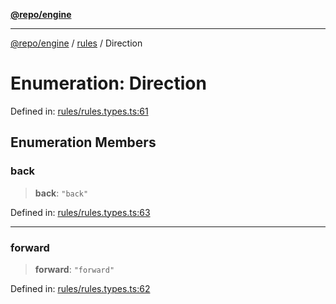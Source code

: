 [**@repo/engine**](../../README.md)

***

[@repo/engine](../../modules.md) / [rules](../README.md) / Direction

# Enumeration: Direction

Defined in: [rules/rules.types.ts:61](https://github.com/alexqguo/drinking-board-game-v3/blob/c54738830b911cea80ee4f6fef46ab8be3a3f8a1/packages/engine/src/rules/rules.types.ts#L61)

## Enumeration Members

### back

> **back**: `"back"`

Defined in: [rules/rules.types.ts:63](https://github.com/alexqguo/drinking-board-game-v3/blob/c54738830b911cea80ee4f6fef46ab8be3a3f8a1/packages/engine/src/rules/rules.types.ts#L63)

***

### forward

> **forward**: `"forward"`

Defined in: [rules/rules.types.ts:62](https://github.com/alexqguo/drinking-board-game-v3/blob/c54738830b911cea80ee4f6fef46ab8be3a3f8a1/packages/engine/src/rules/rules.types.ts#L62)

